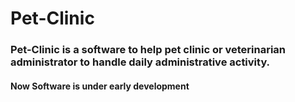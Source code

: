 # Pet-Clinic  
### Pet-Clinic is a software to help pet clinic or veterinarian administrator to handle daily administrative activity.
#### Now Software is under early development 

